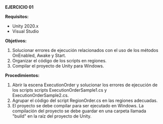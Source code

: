 **EJERCICIO 01**

**Requisitos:**
- Unity 2020.x
- Visual Studio

**Objetivos:**
1. Solucionar errores de ejecución relacionados con el uso de los métodos OnEnabled, Awake y Start.
2. Organizar el código de los scripts en regiones.
3. Compilar el proyecto de Unity para Windows.

**Procedimientos:**
1. Abrir la escena ExecutionOrder y solucionar los errores de ejecución de los scripts scripts ExecutionOrderSample1.cs y ExecutionOrderSample2.cs.
2. Agrupar el código del script RegionOrder.cs en las regiones adecuadas.
3. El proyecto se debe compilar para ser ejecutado en Windows. La compilación del proyecto se debe guardar en una carpeta llamada "build" en la raíz del proyecto de Unity.